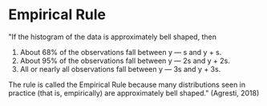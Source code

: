 # Empirical Rule

"If the histogram of the data is approximately bell shaped, then

1. About 68% of the observations fall between y — s and y + s.
2. About 95% of the observations fall between y — 2s and y + 2s.
3. All or nearly all observations fall between y — 3s and y + 3s.

The rule is called the Empirical Rule because many distributions seen in practice (that is, empirically) are approximately bell shaped." (Agresti, 2018)
